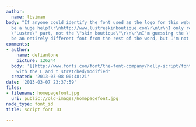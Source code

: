 ```yaml
---
author:
  name: lbsiman
body: "If anyone could identify the font used as the logo for this website, you would
  be a huge help!\r\nhttp://www.lustreskinboutique.com\r\n\r\nI only really need the
  \"Lustre\" part, not the \"skin boutique\"\r\n\r\nI'm guessing the \"L\" might also
  be an entirely different font from the rest of the word, but I'm not sure.\r\nThanks!"
comments:
- author:
    name: defiantone
    picture: 126244
  body: '[[http://www.fonts.com/font/the-font-company/holly-script/font|Holly Script]]
    with the L and t stretched/modified'
  created: '2013-03-08 00:48:21'
date: '2013-03-07 23:37:59'
files:
- filename: homepagefont.jpg
  uri: public://old-images/homepagefont.jpg
node_type: font_id
title: script font ID

---
```

